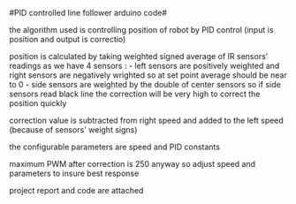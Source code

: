 #PID controlled line follower arduino code#

the algorithm used is controlling position of robot by PID control (input is position and output is correctio) 

position is calculated by taking weighted signed average of IR sensors' readings 
as we have 4 sensors : - left sensors are positively weighted and right sensors are negatively wrighted so at set point average should be near to 0 
                       - side sensors are weighted by the double of center sensors so if side sensors read black line the correction will be very high
                          to correct the position quickly

correction value is subtracted from right speed and added to the left speed (because of sensors' weight signs)

the configurable parameters are speed and PID constants 

maximum PWM after correction is 250 anyway so adjust speed and parameters to insure best response 

project report and code are attached

